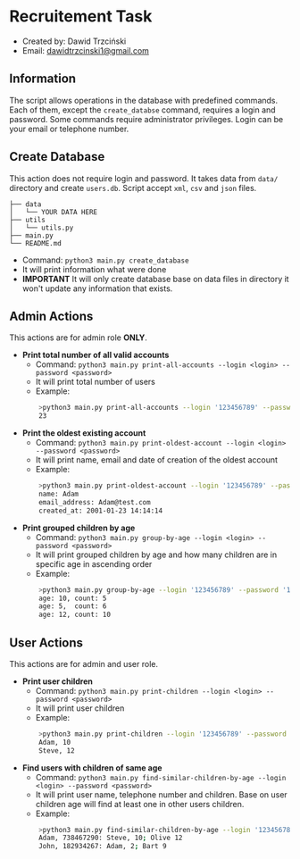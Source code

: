 # Recruitement Task
- Created by: Dawid Trzciński
- Email: dawidtrzcinski1@gmail.com

## Information
The script allows operations in the database with predefined commands. Each of them, except the `create_databse` command, requires a login and password. Some commands require administrator privileges. Login can be your email or telephone number.

## Create Database
This action does not require login and password. It takes data from `data/` directory and create `users.db`. Script accept `xml`, `csv` and `json` files.
```
├── data
│   └── YOUR DATA HERE
├── utils
│   └── utils.py
├── main.py
└── README.md
```

- Command: `python3 main.py create_database`
- It will print information what were done
- **IMPORTANT** It will only create database base on data files in directory it won't update any information that exists.

## Admin Actions
This actions are for admin role **ONLY**.
- **Print total number of all valid accounts**
    - Command: `python3 main.py print-all-accounts --login <login> --password <password>`
    - It will print total number of users
    - Example: 
    ```bash
        >python3 main.py print-all-accounts --login '123456789' --password '12ass$#s'
        23
    ```
- **Print the oldest existing account**
    - Command: `python3 main.py print-oldest-account --login <login> --password <password>`
    - It will print name, email and date of creation of the oldest account
    - Example:
    ```bash
        >python3 main.py print-oldest-account --login '123456789' --password '12sdf#@'
        name: Adam
        email_address: Adam@test.com
        created_at: 2001-01-23 14:14:14
    ```
- **Print grouped children by age**
    - Command: `python3 main.py group-by-age --login <login> --password <password>`
    - It will print grouped children by age and how many children are in specific age in ascending order
    - Example:
    ```bash
        >python3 main.py group-by-age --login '123456789' --password '123sdf#@$'
        age: 10, count: 5
        age: 5,  count: 6
        age: 12, count: 10
    ```

## User Actions
This actions are for admin and user role.
- **Print user children**
    - Command: `python3 main.py print-children --login <login> --password <password>`
    - It will print user children
    - Example:
    ```bash
        >python3 main.py print-children --login '123456789' --password '123AF#@D'
        Adam, 10
        Steve, 12
    ```
- **Find users with children of same age**
    - Command: `python3 main.py find-similar-children-by-age --login <login> --password <password>`
    - It will print user name, telephone number and children. Base on user children age will find at least one in other users children.
    - Example:
    ```bash
        >python3 main.py find-similar-children-by-age --login '123456789' --password '12wxd#@'
        Adam, 738467290: Steve, 10; Olive 12
        John, 182934267: Adam, 2; Bart 9
    ```



